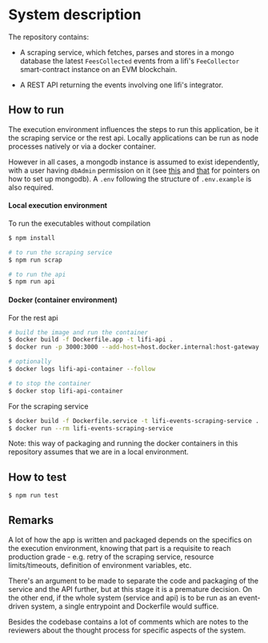 # System description

The repository contains:

- A scraping service, which fetches, parses and stores in a mongo database the latest `FeesCollected` events from a lifi's `FeeCollector` smart-contract instance on an EVM blockchain.

- A REST API returning the events involving one lifi's integrator.

## How to run

The execution environment influences the steps to run this application, be it the scraping service or the rest api. Locally applications can be run as node processes natively or via a docker container.

However in all cases, a mongodb instance is assumed to exist idependently, with a user having `dbAdmin` permission on it (see [this](https://www.mongodb.com/docs/manual/self-managed-deployments/) and [that](https://www.mongodb.com/docs/manual/reference/method/js-user-management/) for pointers on how to set up mongodb). A `.env` following the structure of `.env.example` is also required.

#### Local execution environment

To run the executables without compilation

```sh
$ npm install

# to run the scraping service
$ npm run scrap

# to run the api
$ npm run api
```

#### Docker (container environment)

For the rest api

```sh
# build the image and run the container
$ docker build -f Dockerfile.app -t lifi-api .
$ docker run -p 3000:3000 --add-host=host.docker.internal:host-gateway -d --name lifi-api-container lifi-api

# optionally
$ docker logs lifi-api-container --follow

# to stop the container
$ docker stop lifi-api-container
```

For the scraping service

```sh
$ docker build -f Dockerfile.service -t lifi-events-scraping-service .
$ docker run --rm lifi-events-scraping-service
```

Note: this way of packaging and running the docker containers in this repository assumes that we are in a local environment.

## How to test

```sh
$ npm run test
```

## Remarks

A lot of how the app is written and packaged depends on the specifics on the execution environment, knowing that part is a requisite to reach production grade - e.g. retry of the scraping service, resource limits/timeouts, definition of environment variables, etc.

There's an argument to be made to separate the code and packaging of the service and the API further, but at this stage it is a premature decision. On the other end, if the whole system (service and api) is to be run as an event-driven system, a single entrypoint and Dockerfile would suffice.

Besides the codebase contains a lot of comments which are notes to the reviewers about the thought process for specific aspects of the system.
